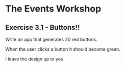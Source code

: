 # The Events Workshop

## Exercise 3.1 - Buttons!!

Write an app that generates 20 red buttons.

When the user clicks a button it should become green.

I leave the design up to you.